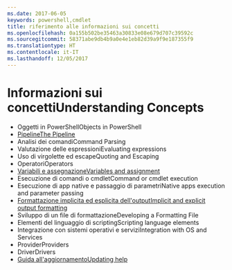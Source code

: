 ```yaml
---
ms.date: 2017-06-05
keywords: powershell,cmdlet
title: riferimento alle informazioni sui concetti
ms.openlocfilehash: 0a155b502be35463a30833e08e679d707c39592c
ms.sourcegitcommit: 58371abe9db4b9a0e4e1eb82d39a9f9e187355f9
ms.translationtype: HT
ms.contentlocale: it-IT
ms.lasthandoff: 12/05/2017
---
```

# <a name="understanding-concepts"></a><span data-ttu-id="77ba2-103">Informazioni sui concetti</span><span class="sxs-lookup"><span data-stu-id="77ba2-103">Understanding Concepts</span></span>

*  <span data-ttu-id="77ba2-104">Oggetti in PowerShell</span><span class="sxs-lookup"><span data-stu-id="77ba2-104">Objects in PowerShell</span></span>  
*  [<span data-ttu-id="77ba2-105">Pipeline</span><span class="sxs-lookup"><span data-stu-id="77ba2-105">The Pipeline</span></span>](./fundamental/understanding-the-windows-powershell-pipeline.md)
*  <span data-ttu-id="77ba2-106">Analisi dei comandi</span><span class="sxs-lookup"><span data-stu-id="77ba2-106">Command Parsing</span></span>
*  <span data-ttu-id="77ba2-107">Valutazione delle espressioni</span><span class="sxs-lookup"><span data-stu-id="77ba2-107">Evaluating expressions</span></span>
*  <span data-ttu-id="77ba2-108">Uso di virgolette ed escape</span><span class="sxs-lookup"><span data-stu-id="77ba2-108">Quoting and Escaping</span></span>
*  <span data-ttu-id="77ba2-109">Operatori</span><span class="sxs-lookup"><span data-stu-id="77ba2-109">Operators</span></span>
*  [<span data-ttu-id="77ba2-110">Variabili e assegnazione</span><span class="sxs-lookup"><span data-stu-id="77ba2-110">Variables and assignment</span></span>](./fundamental/using-variables-to-store-objects.md)
*  <span data-ttu-id="77ba2-111">Esecuzione di comandi o cmdlet</span><span class="sxs-lookup"><span data-stu-id="77ba2-111">Command or cmdlet execution</span></span>
*  <span data-ttu-id="77ba2-112">Esecuzione di app native e passaggio di parametri</span><span class="sxs-lookup"><span data-stu-id="77ba2-112">Native apps execution and parameter passing</span></span>
*  [<span data-ttu-id="77ba2-113">Formattazione implicita ed esplicita dell'output</span><span class="sxs-lookup"><span data-stu-id="77ba2-113">Implicit and explicit output formatting</span></span>](./cookbooks/using-format-commands-to-change-output-view.md)
*  <span data-ttu-id="77ba2-114">Sviluppo di un file di formattazione</span><span class="sxs-lookup"><span data-stu-id="77ba2-114">Developing a Formatting File</span></span>
*  <span data-ttu-id="77ba2-115">Elementi del linguaggio di scripting</span><span class="sxs-lookup"><span data-stu-id="77ba2-115">Scripting language elements</span></span>
*  <span data-ttu-id="77ba2-116">Integrazione con sistemi operativi e servizi</span><span class="sxs-lookup"><span data-stu-id="77ba2-116">Integration with OS and Services</span></span>
*  <span data-ttu-id="77ba2-117">Provider</span><span class="sxs-lookup"><span data-stu-id="77ba2-117">Providers</span></span>
*  <span data-ttu-id="77ba2-118">Driver</span><span class="sxs-lookup"><span data-stu-id="77ba2-118">Drivers</span></span>
*  [<span data-ttu-id="77ba2-119">Guida all'aggiornamento</span><span class="sxs-lookup"><span data-stu-id="77ba2-119">Updating help</span></span>](/powershell/module/Microsoft.PowerShell.Core/Update-Help)

